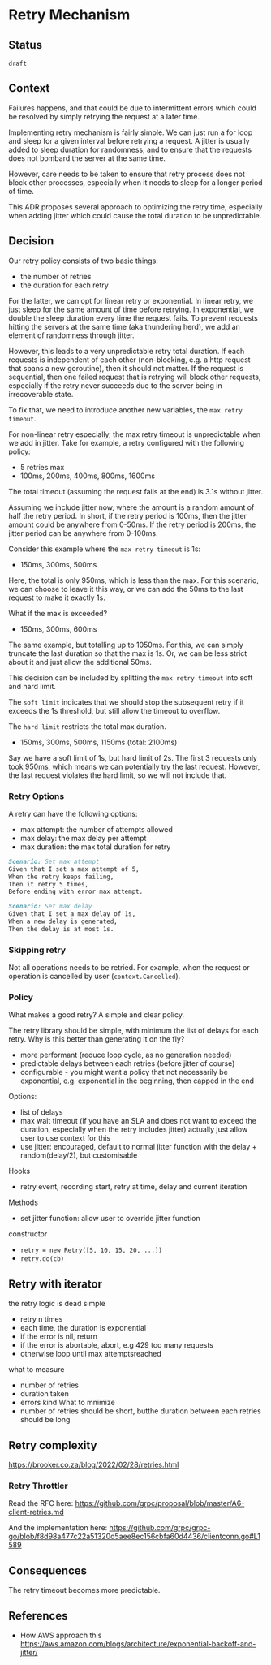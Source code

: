 # Retry Mechanism

## Status


`draft`

## Context


Failures happens, and that could be due to intermittent errors which could be resolved by simply retrying the request at a later time.

Implementing retry mechanism is fairly simple. We can just run a for loop and sleep for a given interval before retrying a request. A jitter is usually added to sleep duration for randomness, and to ensure that the requests does not bombard the server at the same time.

However, care needs to be taken to ensure that retry process does not block other processes, especially when it needs to sleep for a longer period of time.

This ADR proposes several approach to optimizing the retry time, especially when adding jitter which could cause the total duration to be unpredictable.



## Decision


Our retry policy consists of two basic things:
- the number of retries
- the duration for each retry


For the latter, we can opt for linear retry or exponential. In linear retry, we just sleep for the same amount of time before retrying. In exponential, we double the sleep duration every time the request fails. To prevent requests hitting the servers at the same time (aka thundering herd), we add an element of randomness through jitter.


However, this leads to a very unpredictable retry total duration. If each requests is independent of each other (non-blocking, e.g. a http request that spans a new goroutine), then it should not matter. If the request is sequential, then one failed request that is retrying will block other requests, especially if the retry never succeeds due to the server being in irrecoverable state.


To fix that, we need to introduce another new variables, the `max retry timeout`.

For non-linear retry especially, the max retry timeout is unpredictable when we add in jitter. Take for example, a retry configured with the following policy:

- 5 retries max
- 100ms, 200ms, 400ms, 800ms, 1600ms

The total timeout (assuming the request fails at the end) is 3.1s without jitter.


Assuming we include jitter now, where the amount is a random amount of half the retry period. In short, if the retry period is 100ms, then the jitter amount could be anywhere from 0-50ms. If the retry period is 200ms, the jitter period can be anywhere from 0-100ms.


Consider this example where the `max retry timeout` is 1s:

- 150ms, 300ms, 500ms

Here, the total is only 950ms, which is less than the max. For this scenario, we can choose to leave it this way, or we can add the 50ms to the last request to make it exactly 1s.

What if the max is exceeded?

- 150ms, 300ms, 600ms

The same example, but totalling up to 1050ms. For this, we can simply truncate the last duration so that the max is 1s. Or, we can be less strict about it and just allow the additional 50ms.


This decision can be included by splitting the `max retry timeout` into soft and hard limit.

The `soft limit` indicates that we should stop the subsequent retry if it exceeds the 1s threshold, but still allow the timeout to overflow.

The `hard limit` restricts the total max duration.


- 150ms, 300ms, 500ms, 1150ms (total: 2100ms)

Say we have a soft limit of 1s, but hard limit of 2s. The first 3 requests only took 950ms, which means we can potentially try the last request. However, the last request violates the hard limit, so we will not include that.


### Retry Options

A retry can have the following options:
- max attempt: the number of attempts allowed
- max delay: the max delay per attempt
- max duration: the max total duration for retry

```markdown
Scenario: Set max attempt
Given that I set a max attempt of 5,
When the retry keeps failing,
Then it retry 5 times,
Before ending with error max attempt.
```

```markdown
Scenario: Set max delay
Given that I set a max delay of 1s,
When a new delay is generated,
Then the delay is at most 1s.
```

### Skipping retry

Not all operations needs to be retried. For example, when the request or operation is cancelled by user (`context.Cancelled`).

### Policy

What makes a good retry? A simple and clear policy.

The retry library should be simple, with minimum the list of delays for each retry. Why is this better than generating it on the fly? 
- more performant (reduce loop cycle, as no generation needed)
- predictable delays between each retries (before jitter of course)
- configurable - you might want a policy that not necessarily be exponential, e.g. exponential in the beginning, then capped in the end

Options:
- list of delays
- max wait timeout (if you have an SLA and does not want to exceed the duration, especially when the retry includes jitter) actually just allow user to use context for this 
- use jitter: encouraged, default to normal jitter function with the delay + random(delay/2), but customisable

Hooks
- retry event, recording start, retry at time, delay and current iteration

Methods
- set jitter function: allow user to override jitter function 

constructor

- `retry = new Retry([5, 10, 15, 20, ...])`
- `retry.do(cb)`

## Retry with iterator

the retry logic is dead simple

- retry n times
- each time, the duration is exponential
- if the error is nil, return
- if the error is abortable, abort, e.g 429 too many requests
- otherwise loop until max attemptsreached


what to measure
- number of retries
- duration taken
- errors kind
What to mnimize
- number of retries should be short, butthe duration between each retries should be long

## Retry complexity

https://brooker.co.za/blog/2022/02/28/retries.html

### Retry Throttler


Read the RFC here:
https://github.com/grpc/proposal/blob/master/A6-client-retries.md

And the implementation here: 
https://github.com/grpc/grpc-go/blob/f8d98a477c22a51320d5aee8ec156cbfa60d4436/clientconn.go#L1589

## Consequences


The retry timeout becomes more predictable.


## References

- How AWS approach this https://aws.amazon.com/blogs/architecture/exponential-backoff-and-jitter/
